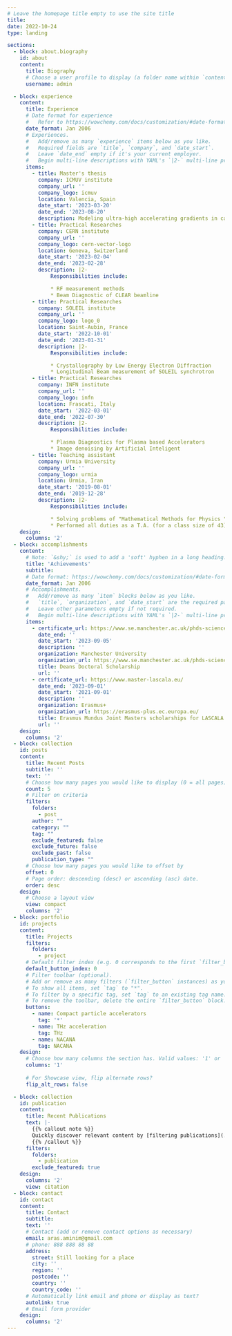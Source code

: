 ```yaml
---
# Leave the homepage title empty to use the site title
title:
date: 2022-10-24
type: landing

sections:
  - block: about.biography
    id: about
    content:
      title: Biography
      # Choose a user profile to display (a folder name within `content/authors/`)
      username: admin

  - block: experience
    content:
      title: Experience
      # Date format for experience
      #   Refer to https://wowchemy.com/docs/customization/#date-format
      date_format: Jan 2006
      # Experiences.
      #   Add/remove as many `experience` items below as you like.
      #   Required fields are `title`, `company`, and `date_start`.
      #   Leave `date_end` empty if it's your current employer.
      #   Begin multi-line descriptions with YAML's `|2-` multi-line prefix.
      items:
        - title: Master's thesis
          company: ICMUV institute
          company_url: ''
          company_logo: icmuv
          location: Valencia, Spain
          date_start: '2023-03-20'
          date_end: '2023-08-20'
          description: Modeling ultra-high accelerating gradients in carbon-based nanostructures through an effective plasma-density approach.
        - title: Practical Researches
          company: CERN institute
          company_url: ''
          company_logo: cern-vector-logo
          location: Geneva, Switzerland
          date_start: '2023-02-04'
          date_end: '2023-02-28'
          description: |2-
              Responsibilities include:

              * RF measurement methods 
              * Beam Diagnostic of CLEAR beamline
        - title: Practical Researches
          company: SOLEIL institute
          company_url: ''
          company_logo: logo_0
          location: Saint-Aubin, France
          date_start: '2022-10-01'
          date_end: '2023-01-31'
          description: |2-
              Responsibilities include:

              * Crystallography by Low Energy Electron Diffraction
              * Longitudinal Beam measurement of SOLEIL synchrotron
        - title: Practical Researches
          company: INFN institute
          company_url: ''
          company_logo: infn
          location: Frascati, Italy
          date_start: '2022-03-01'
          date_end: '2022-07-30'
          description: |2-
              Responsibilities include:

              * Plasma Diagnostics for Plasma based Accelerators
              * Image denoising by Artificial Inteligent
        - title: Teaching assistant
          company: Urmia University
          company_url: ''
          company_logo: urmia
          location: Urmia, Iran
          date_start: '2019-08-01'
          date_end: '2019-12-28'
          description: |2-
              Responsibilities include:

              * Solving problems of "Mathematical Methods for Physics "
              * Performed all duties as a T.A. (for a class size of 43)
    design:
      columns: '2'
  - block: accomplishments
    content:
      # Note: `&shy;` is used to add a 'soft' hyphen in a long heading.
      title: 'Achievements'
      subtitle:
      # Date format: https://wowchemy.com/docs/customization/#date-format
      date_format: Jan 2006
      # Accomplishments.
      #   Add/remove as many `item` blocks below as you like.
      #   `title`, `organization`, and `date_start` are the required parameters.
      #   Leave other parameters empty if not required.
      #   Begin multi-line descriptions with YAML's `|2-` multi-line prefix.
      items:
        - certificate_url: https://www.se.manchester.ac.uk/phds-science-engineering/funding/deans-doctoral-scholarship/
          date_end: ''
          date_start: '2023-09-05'
          description: ''
          organization: Manchester University
          organization_url: https://www.se.manchester.ac.uk/phds-science-engineering/funding/deans-doctoral-scholarship/
          title: Deans Doctoral Scholarship
          url: ''
        - certificate_url: https://www.master-lascala.eu/
          date_end: '2023-09-01'
          date_start: '2021-09-01'
          description: ''
          organization: Erasmus+
          organization_url: https://erasmus-plus.ec.europa.eu/
          title: Erasmus Mundus Joint Masters scholarships for LASCALA program
          url: ''
    design:
      columns: '2'
  - block: collection
    id: posts
    content:
      title: Recent Posts
      subtitle: ''
      text: ''
      # Choose how many pages you would like to display (0 = all pages)
      count: 5
      # Filter on criteria
      filters:
        folders:
          - post
        author: ""
        category: ""
        tag: ""
        exclude_featured: false
        exclude_future: false
        exclude_past: false
        publication_type: ""
      # Choose how many pages you would like to offset by
      offset: 0
      # Page order: descending (desc) or ascending (asc) date.
      order: desc
    design:
      # Choose a layout view
      view: compact
      columns: '2'
  - block: portfolio
    id: projects
    content:
      title: Projects
      filters:
        folders:
          - project
      # Default filter index (e.g. 0 corresponds to the first `filter_button` instance below).
      default_button_index: 0
      # Filter toolbar (optional).
      # Add or remove as many filters (`filter_button` instances) as you like.
      # To show all items, set `tag` to "*".
      # To filter by a specific tag, set `tag` to an existing tag name.
      # To remove the toolbar, delete the entire `filter_button` block.
      buttons:
        - name: Compact particle accelerators
          tag: '*'
        - name: THz acceleration
          tag: THz
        - name: NACANA
          tag: NACANA
    design:
      # Choose how many columns the section has. Valid values: '1' or '2'.
      columns: '1'
      
      # For Showcase view, flip alternate rows?
      flip_alt_rows: false

  - block: collection
    id: publication
    content:
      title: Recent Publications
      text: |-
        {{% callout note %}}
        Quickly discover relevant content by [filtering publications](./publication/).
        {{% /callout %}}
      filters:
        folders:
          - publication
        exclude_featured: true
    design:
      columns: '2'
      view: citation
  - block: contact
    id: contact
    content:
      title: Contact
      subtitle:
      text: ''
      # Contact (add or remove contact options as necessary)
      email: aras.aminim@gmail.com
      # phone: 888 888 88 88
      address:
        street: Still looking for a place
        city: ''
        region: ''
        postcode: ''
        country: ''
        country_code: ''
      # Automatically link email and phone or display as text?
      autolink: true
      # Email form provider
    design:
      columns: '2'
---
```

